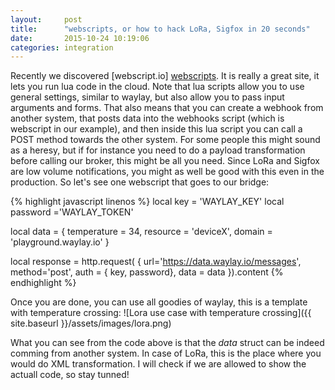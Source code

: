 ```yaml
---
layout:     post
title:      "webscripts, or how to hack LoRa, Sigfox in 20 seconds"
date:       2015-10-24 10:19:06
categories: integration
---
```


Recently we discovered [webscript.io] [webscripts]. It is really a great site, it lets you run lua code in the cloud. Note that lua scripts allow you to use general settings, similar to waylay, but also allow you to pass input arguments and forms. That also means that you can create a webhook from another system, that posts data into the webhooks script (which is webscript in our example), and then inside this lua script you can call a POST method towards the other system. For some people this might sound as a heresy, but if for instance you need to do a payload transformation before calling our broker, this might be all you need. Since LoRa and Sigfox are low volume notifications, you might as well be good with this even in the production. So let's see one webscript that goes to our bridge: 

{% highlight javascript linenos %}
local key = 'WAYLAY_KEY'
local password ='WAYLAY_TOKEN'

local data = {
		temperature = 34,
    		resource = 'deviceX',
    		domain = 'playground.waylay.io'
	}

local response = http.request(
	{
		url='https://data.waylay.io/messages',
		method='post',
		auth =	{	key, password},
	 	data = data
	}).content
{% endhighlight %}


Once you are done, you can use all goodies of waylay, this is a template with temperature crossing:
![Lora use case with temperature crossing]({{ site.baseurl }}/assets/images/lora.png)

What you can see from the code above is that the _data_ struct can be indeed comming from another system. In case of LoRa, this is the place where you would do XML transformation. I will check if we are allowed to show the actuall code, so stay tunned!



[webscripts]: https://www.webscript.io
